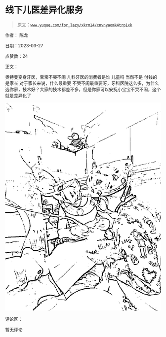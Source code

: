 # 线下儿医差异化服务

> 原文：[`www.yuque.com/for_lazy/xkrm14/cnvnyaomk4trp1xk`](https://www.yuque.com/for_lazy/xkrm14/cnvnyaomk4trp1xk)

作者： 陈龙

日期：2023-03-27

点赞数：24

正文：

奥特曼变身牙医，宝宝不哭不闹 儿科牙医的消费者是谁 儿童吗 当然不是 付钱的是家长 对于家长来说，什么最重要 不哭不闹最重要呀，牙科医院这么多，为什么选你家，技术好？大家的技术都差不多，但是你家可以安抚小宝宝不哭不闹，这个就是差异化了

![](img/b02d2fa3ba74800d12c39726c2ae80cb.png)  

评论区：

暂无评论

